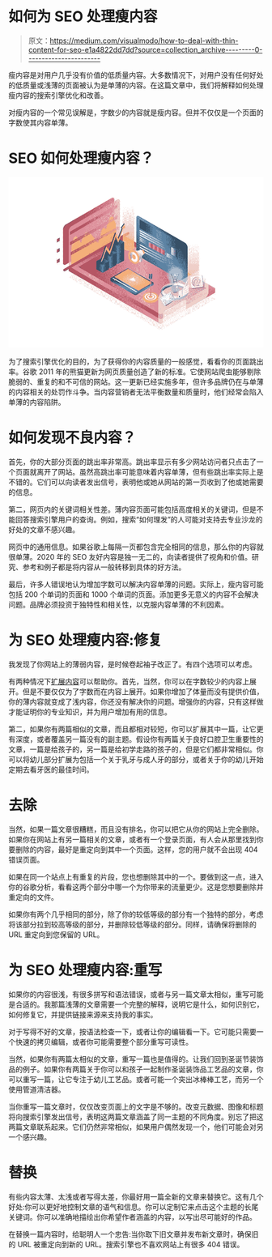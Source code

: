 # 如何为 SEO 处理瘦内容

> 原文：<https://medium.com/visualmodo/how-to-deal-with-thin-content-for-seo-e1a4822dd7dd?source=collection_archive---------0----------------------->

瘦内容是对用户几乎没有价值的低质量内容。大多数情况下，对用户没有任何好处的低质量或浅薄的页面被认为是单薄的内容。在这篇文章中，我们将解释如何处理瘦内容的搜索引擎优化和改善。

对瘦内容的一个常见误解是，字数少的内容就是瘦内容。但并不仅仅是一个页面的字数使其内容单薄。

# SEO 如何处理瘦内容？

![](img/56300d4726fefd53d077deb641c8ca3a.png)

为了搜索引擎优化的目的，为了获得你的内容质量的一般感觉，看看你的页面跳出率。谷歌 2011 年的熊猫更新为网页质量创造了新的标准。它使网站爬虫能够剔除脆弱的、重复的和不可信的网站。这一更新已经实施多年，但许多品牌仍在与单薄的内容相关的处罚作斗争。当内容营销者无法平衡数量和质量时，他们经常会陷入单薄的内容陷阱。

# 如何发现不良内容？

首先，你的大部分页面的跳出率非常高。跳出率显示有多少网站访问者只点击了一个页面就离开了网站。虽然高跳出率可能意味着内容单薄，但有些跳出率实际上是不错的。它们可以向读者发出信号，表明他或她从网站的第一页收到了他或她需要的信息。

第二，网页内的关键词相关性差。薄内容页面可能包括高度相关的关键词，但是不能回答搜索引擎用户的查询。例如，搜索“如何理发”的人可能对支持去专业沙龙的好处的文章不感兴趣。

网页中的通用信息。如果谷歌上每隔一页都包含完全相同的信息，那么你的内容就很单薄。2020 年的 SEO 友好内容是独一无二的，向读者提供了视角和价值。研究、参考和例子都是将内容从一般转移到具体的好方法。

最后，许多人错误地认为增加字数可以解决内容单薄的问题。实际上，瘦内容可能包括 200 个单词的页面和 1000 个单词的页面。添加更多无意义的内容不会解决问题。品牌必须投资于独特性和相关性，以克服内容单薄的不利因素。

# 为 SEO 处理瘦内容:修复

我发现了你网站上的薄弱内容，是时候卷起袖子改正了。有四个选项可以考虑。

有两种情况下[扩展内容](https://visualmodo.com/tips-for-writing-words-to-count-and-manage-till-conclusions/)可以帮助你。首先，当然，你可以在字数较少的内容上展开。但是不要仅仅为了字数而在内容上展开。如果你增加了体量而没有提供价值，你的薄内容就变成了浅内容，你还没有解决你的问题。增强你的内容，只有这样做才能证明你的专业知识，并为用户增加有用的信息。

第二，如果你有两篇相似的文章，而且都相对较短，你可以扩展其中一篇，让它更有深度，或者覆盖另一篇没有的副主题。假设你有两篇关于良好口腔卫生重要性的文章，一篇是给孩子的，另一篇是给初学走路的孩子的，但是它们都非常相似。你可以将幼儿部分扩展为包括一个关于乳牙与成人牙的部分，或者关于你的幼儿开始定期去看牙医的最佳时间。

# 去除

当然，如果一篇文章很糟糕，而且没有排名，你可以把它从你的网站上完全删除。如果你在网站上有另一篇相关的文章，或者有一个登录页面，有人会从那里找到你要删除的内容，最好是重定向到其中一个页面。这样，您的用户就不会出现 404 错误页面。

如果在同一个站点上有重复的片段，您也想删除其中的一个。要做到这一点，进入你的谷歌分析，看看这两个部分中哪一个为你带来的流量更少。这是您想要删除并重定向的文件。

如果你有两个几乎相同的部分，除了你的较低等级的部分有一个独特的部分，考虑将该部分拉到较高等级的部分，并删除较低等级的部分。同样，请确保将删除的 URL 重定向到您保留的 URL。

# 为 SEO 处理瘦内容:重写

如果你的内容很浅，有很多拼写和语法错误，或者与另一篇文章太相似，重写可能是合适的。我那篇浅薄的文章需要一个完整的解释，说明它是什么，如何识别它，如何修复它，并提供链接来源来支持我的事实。

对于写得不好的文章，按语法检查一下，或者让你的编辑看一下。它可能只需要一个快速的拷贝编辑，或者你可能需要整个部分重写可读性。

当然，如果你有两篇太相似的文章，重写一篇也是值得的。让我们回到圣诞节装饰品的例子。如果你有两篇关于你可以和孩子一起制作圣诞装饰品工艺品的文章，你可以重写一篇，让它专注于幼儿工艺品。或者可能一个突出冰棒棒工艺，而另一个使用管道清洁器。

当你重写一篇文章时，仅仅改变页面上的文字是不够的。改变元数据、图像和标题将向搜索引擎发出信号，表明这两篇文章涵盖了同一主题的不同角度。别忘了把这两篇文章联系起来。它们仍然非常相似，如果用户偶然发现一个，他们可能会对另一个感兴趣。

# 替换

有些内容太薄、太浅或者写得太差，你最好用一篇全新的文章来替换它。这有几个好处:你可以更好地控制文章的语气和信息。你可以定制它来点击这个主题的长尾关键词。你可以准确地描绘出你希望作者涵盖的内容，以写出尽可能好的作品。

在替换一篇内容时，给聪明人一个忠告:当你取下旧文章并发布新文章时，确保旧的 URL 被重定向到新的 URL。搜索引擎也不喜欢网站上有很多 404 错误。
